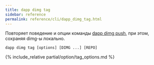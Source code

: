 ```yaml
---
title: dapp dimg tag
sidebar: reference
permalink: reference/cli/dapp_dimg_tag.html
---
```


Повторяет поведение и опции команды [dapp dimg push](#dapp-dimg-push), при этом, сохраняя dimg-ы локально.

<!--  TODO description -->

```
dapp dimg tag [options] [DIMG ...] [REPO]
```

{% include_relative partial/option/tag_options.md %}
